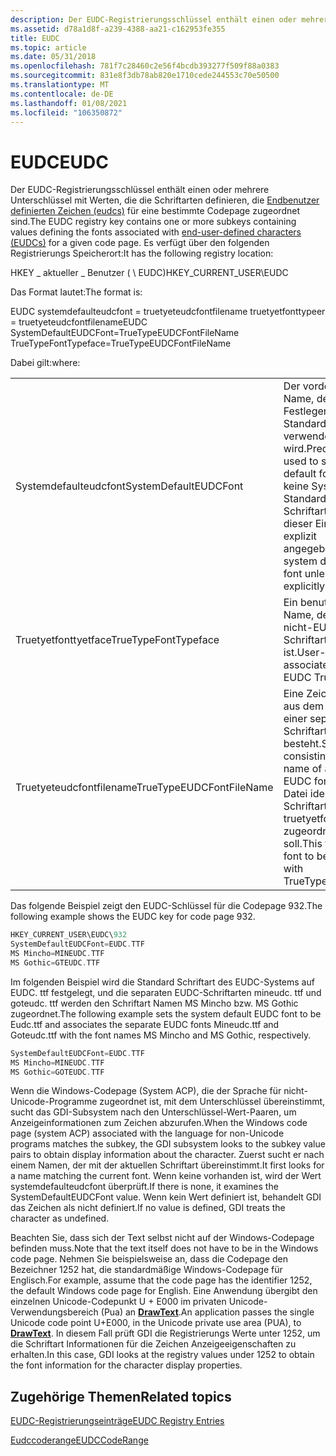 ```yaml
---
description: Der EUDC-Registrierungsschlüssel enthält einen oder mehrere Unterschlüssel mit Werten, die die Schriftarten definieren, die Endbenutzer definierten Zeichen (eudcs) für eine bestimmte Codepage zugeordnet sind.
ms.assetid: d78a1d8f-a239-4388-aa21-c162953fe355
title: EUDC
ms.topic: article
ms.date: 05/31/2018
ms.openlocfilehash: 781f7c28460c2e56f4bcdb393277f509f88a0383
ms.sourcegitcommit: 831e8f3db78ab820e1710cede244553c70e50500
ms.translationtype: MT
ms.contentlocale: de-DE
ms.lasthandoff: 01/08/2021
ms.locfileid: "106350872"
---
```

# <a name="eudc"></a><span data-ttu-id="49960-103">EUDC</span><span class="sxs-lookup"><span data-stu-id="49960-103">EUDC</span></span>

<span data-ttu-id="49960-104">Der EUDC-Registrierungsschlüssel enthält einen oder mehrere Unterschlüssel mit Werten, die die Schriftarten definieren, die [Endbenutzer definierten Zeichen (eudcs)](end-user-defined-characters.md) für eine bestimmte Codepage zugeordnet sind.</span><span class="sxs-lookup"><span data-stu-id="49960-104">The EUDC registry key contains one or more subkeys containing values defining the fonts associated with [end-user-defined characters (EUDCs)](end-user-defined-characters.md) for a given code page.</span></span> <span data-ttu-id="49960-105">Es verfügt über den folgenden Registrierungs Speicherort:</span><span class="sxs-lookup"><span data-stu-id="49960-105">It has the following registry location:</span></span>

<span data-ttu-id="49960-106">HKEY \_ aktueller \_ Benutzer ( \\ EUDC)</span><span class="sxs-lookup"><span data-stu-id="49960-106">HKEY\_CURRENT\_USER\\EUDC</span></span>

<span data-ttu-id="49960-107">Das Format lautet:</span><span class="sxs-lookup"><span data-stu-id="49960-107">The format is:</span></span>

<span data-ttu-id="49960-108">EUDC systemdefaulteudcfont = truetyeteudcfontfilename truetyetfonttypeer = truetyeteudcfontfilename</span><span class="sxs-lookup"><span data-stu-id="49960-108">EUDC SystemDefaultEUDCFont=TrueTypeEUDCFontFileName TrueTypeFontTypeface=TrueTypeEUDCFontFileName</span></span>

<span data-ttu-id="49960-109">Dabei gilt:</span><span class="sxs-lookup"><span data-stu-id="49960-109">where:</span></span>



|                          |                                                                                                                                          |
|--------------------------|------------------------------------------------------------------------------------------------------------------------------------------|
| <span data-ttu-id="49960-110">Systemdefaulteudcfont</span><span class="sxs-lookup"><span data-stu-id="49960-110">SystemDefaultEUDCFont</span></span>    | <span data-ttu-id="49960-111">Der vordefinierte Name, der zum Festlegen der System Standard Schriftart verwendet wird.</span><span class="sxs-lookup"><span data-stu-id="49960-111">Predefined name used to set the system default font.</span></span> <span data-ttu-id="49960-112">Es gibt keine System Standard-EUDC-Schriftart, es sei denn, dieser Eintrag ist explizit angegeben.</span><span class="sxs-lookup"><span data-stu-id="49960-112">There is no system default EUDC font unless this entry is explicitly specified.</span></span>     |
| <span data-ttu-id="49960-113">Truetyetfonttyetface</span><span class="sxs-lookup"><span data-stu-id="49960-113">TrueTypeFontTypeface</span></span>     | <span data-ttu-id="49960-114">Ein benutzerdefinierter Name, der mit einer nicht-EUDC TrueType-Schriftart verknüpft ist.</span><span class="sxs-lookup"><span data-stu-id="49960-114">User-defined name associated with a non-EUDC TrueType font.</span></span>                                                                              |
| <span data-ttu-id="49960-115">Truetyeteudcfontfilename</span><span class="sxs-lookup"><span data-stu-id="49960-115">TrueTypeEUDCFontFileName</span></span> | <span data-ttu-id="49960-116">Eine Zeichenfolge, die aus dem Dateinamen einer separaten EUDC-Schriftart Datei besteht.</span><span class="sxs-lookup"><span data-stu-id="49960-116">String consisting of the file name of a separate EUDC font file.</span></span> <span data-ttu-id="49960-117">Diese Datei identifiziert eine Schriftart, die truetyetfonttyetface zugeordnet werden soll.</span><span class="sxs-lookup"><span data-stu-id="49960-117">This file identifies a font to be associated with TrueTypeFontTypeface.</span></span> |



 

<span data-ttu-id="49960-118">Das folgende Beispiel zeigt den EUDC-Schlüssel für die Codepage 932.</span><span class="sxs-lookup"><span data-stu-id="49960-118">The following example shows the EUDC key for code page 932.</span></span>


```C++
HKEY_CURRENT_USER\EUDC\932
SystemDefaultEUDCFont=EUDC.TTF
MS Mincho=MINEUDC.TTF
MS Gothic=GTEUDC.TTF
```



<span data-ttu-id="49960-119">Im folgenden Beispiel wird die Standard Schriftart des EUDC-Systems auf EUDC. ttf festgelegt, und die separaten EUDC-Schriftarten mineudc. ttf und goteudc. ttf werden den Schriftart Namen MS Mincho bzw. MS Gothic zugeordnet.</span><span class="sxs-lookup"><span data-stu-id="49960-119">The following example sets the system default EUDC font to be Eudc.ttf and associates the separate EUDC fonts Mineudc.ttf and Goteudc.ttf with the font names MS Mincho and MS Gothic, respectively.</span></span>


```C++
SystemDefaultEUDCFont=EUDC.TTF
MS Mincho=MINEUDC.TTF
MS Gothic=GOTEUDC.TTF
```



<span data-ttu-id="49960-120">Wenn die Windows-Codepage (System ACP), die der Sprache für nicht-Unicode-Programme zugeordnet ist, mit dem Unterschlüssel übereinstimmt, sucht das GDI-Subsystem nach den Unterschlüssel-Wert-Paaren, um Anzeigeinformationen zum Zeichen abzurufen.</span><span class="sxs-lookup"><span data-stu-id="49960-120">When the Windows code page (system ACP) associated with the language for non-Unicode programs matches the subkey, the GDI subsystem looks to the subkey value pairs to obtain display information about the character.</span></span> <span data-ttu-id="49960-121">Zuerst sucht er nach einem Namen, der mit der aktuellen Schriftart übereinstimmt.</span><span class="sxs-lookup"><span data-stu-id="49960-121">It first looks for a name matching the current font.</span></span> <span data-ttu-id="49960-122">Wenn keine vorhanden ist, wird der Wert systemdefaulteudcfont überprüft.</span><span class="sxs-lookup"><span data-stu-id="49960-122">If there is none, it examines the SystemDefaultEUDCFont value.</span></span> <span data-ttu-id="49960-123">Wenn kein Wert definiert ist, behandelt GDI das Zeichen als nicht definiert.</span><span class="sxs-lookup"><span data-stu-id="49960-123">If no value is defined, GDI treats the character as undefined.</span></span>

<span data-ttu-id="49960-124">Beachten Sie, dass sich der Text selbst nicht auf der Windows-Codepage befinden muss.</span><span class="sxs-lookup"><span data-stu-id="49960-124">Note that the text itself does not have to be in the Windows code page.</span></span> <span data-ttu-id="49960-125">Nehmen Sie beispielsweise an, dass die Codepage den Bezeichner 1252 hat, die standardmäßige Windows-Codepage für Englisch.</span><span class="sxs-lookup"><span data-stu-id="49960-125">For example, assume that the code page has the identifier 1252, the default Windows code page for English.</span></span> <span data-ttu-id="49960-126">Eine Anwendung übergibt den einzelnen Unicode-Codepunkt U + E000 im privaten Unicode-Verwendungsbereich (Pua) an [**DrawText**](/windows/win32/api/winuser/nf-winuser-drawtext).</span><span class="sxs-lookup"><span data-stu-id="49960-126">An application passes the single Unicode code point U+E000, in the Unicode private use area (PUA), to [**DrawText**](/windows/win32/api/winuser/nf-winuser-drawtext).</span></span> <span data-ttu-id="49960-127">In diesem Fall prüft GDI die Registrierungs Werte unter 1252, um die Schriftart Informationen für die Zeichen Anzeigeeigenschaften zu erhalten.</span><span class="sxs-lookup"><span data-stu-id="49960-127">In this case, GDI looks at the registry values under 1252 to obtain the font information for the character display properties.</span></span>

## <a name="related-topics"></a><span data-ttu-id="49960-128">Zugehörige Themen</span><span class="sxs-lookup"><span data-stu-id="49960-128">Related topics</span></span>

<dl> <dt>

[<span data-ttu-id="49960-129">EUDC-Registrierungseinträge</span><span class="sxs-lookup"><span data-stu-id="49960-129">EUDC Registry Entries</span></span>](eudc-registry-entries.md)
</dt> <dt>

[<span data-ttu-id="49960-130">Eudccoderange</span><span class="sxs-lookup"><span data-stu-id="49960-130">EUDCCodeRange</span></span>](eudccoderange.md)
</dt> </dl>

 

 
